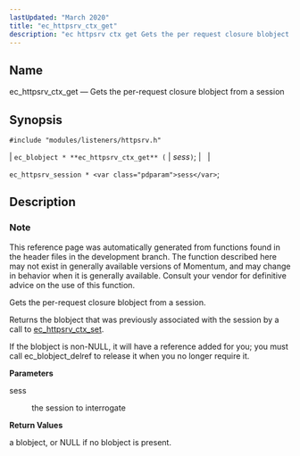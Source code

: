 ```yaml
---
lastUpdated: "March 2020"
title: "ec_httpsrv_ctx_get"
description: "ec httpsrv ctx get Gets the per request closure blobject from a session ec blobject ec httpsrv ctx get sess ec httpsrv session sess This reference page was automatically generated from functions found in the header files in the development branch The function described here may not exist in generally..."
---
```


<a name="apis.ec_httpsrv_ctx_get"></a> 
## Name

ec_httpsrv_ctx_get — Gets the per-request closure blobject from a session

## Synopsis

`#include "modules/listeners/httpsrv.h"`

| `ec_blobject * **ec_httpsrv_ctx_get** (` | <var class="pdparam">sess</var>`)`; |   |

`ec_httpsrv_session * <var class="pdparam">sess</var>`;<a name="idp52662192"></a> 
## Description

### Note

This reference page was automatically generated from functions found in the header files in the development branch. The function described here may not exist in generally available versions of Momentum, and may change in behavior when it is generally available. Consult your vendor for definitive advice on the use of this function.

Gets the per-request closure blobject from a session.

Returns the blobject that was previously associated with the session by a call to [ec_httpsrv_ctx_set](/momentum/3/3-api/apis-ec-httpsrv-ctx-set).

If the blobject is non-NULL, it will have a reference added for you; you must call ec_blobject_delref to release it when you no longer require it.

**<a name="idp52666768"></a> Parameters**

<dl class="variablelist">

<dt>sess</dt>

<dd>

the session to interrogate

</dd>

</dl>

**<a name="idp52669504"></a> Return Values**

a blobject, or NULL if no blobject is present.